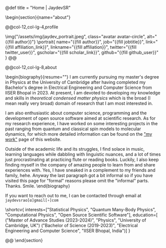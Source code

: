 @def title = "Home | JaydevSR"

<!-- -----------------
     BIOGRAPHY SECTION
     ----------------- -->

\begin{section}{name="about"}

<!-- LEFT COLUMN -->

@@col-12,col-lg-4,profile

\img{"/assets/img/jaydev_portrait.jpeg", class="avatar avatar-circle", alt="{{fill author}}"}
\portrait{
  name="{{fill author}}",
  job="{{fill jobtitle}}",
  link="{{fill affiliation_link}}",
  linkname="{{fill affiliation}}",
  twitter="{{fill twitter_user}}",
  gscholar="{{fill scholar_link}}",
  github="{{fill github_user}}"
}
@@ <!-- end of column -->

<!-- RIGHT COLUMN -->
@@col-12,col-lg-8,about

\begin{biography}{resume=""}
  I am currently pursuing my master's degree in Physics at the University of Cambridge after having completed my Bachelor's degree in Electrical Engineering and Computer Science from IISER Bhopal in 2023. At present, I am devoted to developing my knowledge and skills in _theoretical condensed matter physics_ which is the broad (I mean really very broad) domain of research that I am most interested in. 
  
  I am also enthusiastic about computer science, programming and the development of open source software aimed at scientific research. As for my research experience, I have worked on some interesting projects in the past ranging from quantum and classical spin models to molecular dynamics, for which more detailed information can be found on the ["my work"](/work/) page of this website.

  Outside of the academic life and its struggles, I find solace in music, learning languages while dabbling with linguistic nuances, and a lot of times just procrastinating at practicing flute or reading books. Luckily, I also keep finding myself in the company of amazing people to learn from and share experiences with. Yes, I have sneaked in a complement to my friends and family, hehe. Anyway the last paragraph got a bit informal so if you have visited this page for "formal" reasons please omit the "informal" parts. Thanks. Smile.
\end{biography}

If you want to reach out to me, I can be contacted through email at `jaydevsrao[α]gmail[∘]com`

\shortcv{
  interests=["Statistical Physics", "Quantum Many-Body Physics", "Computational Physics", "Open Source Scientific Software"],
  education=[
    ("Master of Advance Studies (2023-2024)", "Physics", "University of Cambridge, UK")
    ("Bachelor of Science (2019-2023)", "Electrical Engineering and Computer Science", "IISER Bhopal, India")]
}

@@ <!-- end of column -->
\end{section}

<!-- --------------
     SKILLS SECTION
     -------------- -->

<!-- \begin{section}{name="skills", class="wg-featurette", rowclass="featurette"}

\sectionheading{"Skills", class="col-md-12"}

\skill{"Julia", "90%", img="/assets/img/julia-dots.svg"}
\skill{"Machine Learning", "100%", fa="chart-line"}
\skill{"Photography", "10%", fa="camera-retro"}

\end{section} -->


<!-- ------------------
     EXPERIENCE SECTION
     ------------------ -->

<!-- \begin{section}{name="experience"}

\sectionheading{"Experience", class="col-12 col-lg-4"}

@@col-12,col-lg-8

\experience{
  title="CEO",
  company="GenCoin",
  descr="""
    Responsibilities include:
    * Analysing
    * Modelling
    * Deploying
    """,
  from="Jan 2017",
  to="Present",
  location="California",
  active=true
  }
\experience{
  title="Professor",
  company="University X",
  from="Jan 2016",
  to="Dec 2016",
  last=true,
  location="California",
  descr="Taught electronic engineering and researched semiconductor physics."
  }

@@

\end{section} -->

<!-- -----------------------
     ACCOMPLISHMENTS SECTION
     ----------------------- -->

<!-- \begin{section}{name="accomplishments"}

\sectionheading{"Accomplish­ments", class="col-12 col-lg-4"}

@@col-12,col-lg-8

\certificate{
  title="Neural Networks and Deep Learning",
  meta="Coursera",
  metalink="https://www.coursera.org",
  date="Oct 2018",
  certlink="https://www.coursera.org"
  }
\certificate{
  title="Blockchain Fundamentals",
  descr="Formulated informed **blockchain** models, hypotheses, and use cases.",
  meta="Coursera",
  metalink="https://www.edx.org",
  date="Mar 2018",
  certlink="https://www.edx.org"
  }
\certificate{
  title="Object-Oriented Programming in R: S3 and R6 Course",
  meta="DataCamp",
  metalink="https://www.datacamp.com",
  date="Jul 2017 – Dec 2017",
  certlink="https://www.datacamp.com"
}

@@

\end{section} -->

<!-- --------------------
     RECENT POSTS SECTION
     -------------------- -->

<!-- \begin{section}{name="posts", class="wg-pages"}

\sectionheading{"Recent Posts", class="col-12 col-lg-4"}

@@col-12,col-lg-8

{{recentposts 3}}

@@

\end{section} -->

<!-- -----------------
     PORTFOLIO SECTION XXX
     ----------------- -->

<!-- -------------
     TALKS SECTION XXX
     ------------- -->

<!-- --------------------
     FEATURED PUB SECTION XXX
     -------------------- -->

<!-- ---------------------------
     RECENT PUBLICATIONS SECTION XXX
     --------------------------- -->
